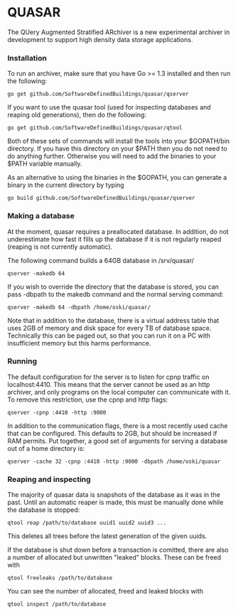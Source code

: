 QUASAR
======

The QUery Augmented Stratified ARchiver is a new experimental archiver in
development to support high density data storage applications.

### Installation

To run an archiver, make sure that you have Go >= 1.3 installed and then
run the following:

```
go get github.com/SoftwareDefinedBuildings/quasar/qserver
```

If you want to use the quasar tool (used for inspecting databases and
reaping old generations), then do the following:

```
go get github.com/SoftwareDefinedBuildings/quasar/qtool
```

Both of these sets of commands will install the tools into your
$GOPATH/bin directory. If you have this directory on your $PATH then you do
not need to do anything further. Otherwise you will need to add the binaries
to your $PATH variable manually. 

As an alternative to using the binaries in the $GOPATH, you can generate
a binary in the current directory by typing

```
go build github.com/SoftwareDefinedBuildings/quasar/qserver
```

### Making a database

At the moment, quasar requires a preallocated database. In addition, 
do not underestimate how fast it fills up the database if it is not
regularly reaped (reaping is not currently automatic).

The following command builds a 64GB database in /srv/quasar/

```
qserver -makedb 64
```

If you wish to override the directory that the database is stored, you
can pass -dbpath to the makedb command and the normal serving command:

```
qserver -makedb 64 -dbpath /home/oski/quasar/
```

Note that in addition to the database, there is a virtual address table 
that uses 2GB of memory and disk space for every TB of database space. 
Technically this can be paged out, so that you can run it on a PC with 
insufficient memory but this harms performance. 

### Running

The default configuration for the server is to listen for cpnp traffic
on localhost:4410. This means that the server cannot be used as an http
archiver, and only programs on the local computer can communicate with it.
To remove this restriction, use the cpnp and http flags:

```
qserver -cpnp :4410 -http :9000
```

In addition to the communication flags, there is a most recently used cache
that can be configured. This defaults to 2GB, but should be increased if
RAM permits. Put together, a good set of arguments for serving a database out
of a home directory is:

```
qserver -cache 32 -cpnp :4410 -http :9000 -dbpath /home/oski/quasar
```

### Reaping and inspecting

The majority of quasar data is snapshots of the database as it was in the past.
Until an automatic reaper is made, this must be manually done while the
database is stopped:

```
qtool reap /path/to/database uuid1 uuid2 uuid3 ...
```

This deletes all trees before the latest generation of the given uuids.

If the database is shut down before a transaction is comitted, there are also
a number of allocated but unwritten "leaked" blocks. These can be freed with

```
qtool freeleaks /path/to/database
```

You can see the number of allocated, freed and leaked blocks with

```
qtool inspect /path/to/database
```
 






